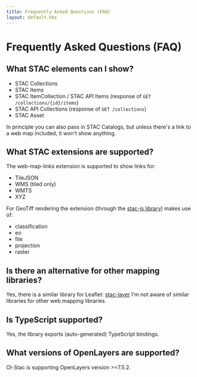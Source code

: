 ```yaml
---
title: Frequently Asked Questions (FAQ)
layout: default.hbs
---
```


# Frequently Asked Questions (FAQ)

## What STAC elements can I show?

- STAC Collections
- STAC Items
- STAC ItemCollection / STAC API Items (response of `GET /collections/{id}/items`)
- STAC API Collections (response of `GET /collections`)
- STAC Asset

In principle you can also pass in STAC Catalogs, but unless there's a link to a web map included, it won't show anything.

## What STAC extensions are supported?

The web-map-links extension is supported to show links for:
- TileJSON
- WMS (tiled only)
- WMTS
- XYZ

For GeoTiff rendering the extension (through the [stac-js library](https://github.com/m-mohr/stac-js)) makes use of:
- classification
- eo
- file
- projection
- raster

## Is there an alternative for other mapping libraries?

Yes, there is a similar library for Leaflet: [stac-layer](https://github.com/stac-utils/stac-layer)
I'm not aware of similar libraries for other web mapping libraries.

## Is TypeScript supported?

Yes, the library exports (auto-generated) TypeScript bindings.

## What versions of OpenLayers are supported?

Ol-Stac is supporting OpenLayers version >=7.5.2.
